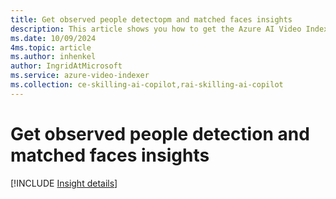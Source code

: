 ```yaml
---
title: Get observed people detectopm and matched faces insights
description: This article shows you how to get the Azure AI Video Indexer observed people detection and matched faces insights.
ms.date: 10/09/2024
4ms.topic: article
ms.author: inhenkel
author: IngridAtMicrosoft
ms.service: azure-video-indexer
ms.collection: ce-skilling-ai-copilot,rai-skilling-ai-copilot
---
```


# Get observed people detection and matched faces insights

[!INCLUDE [Insight details](./includes/observed-matched-people.md)]
